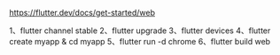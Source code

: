 https://flutter.dev/docs/get-started/web

1、flutter channel stable
2、flutter upgrade
3、flutter devices
4、flutter create myapp & cd myapp
5、flutter run -d chrome
6、flutter build web